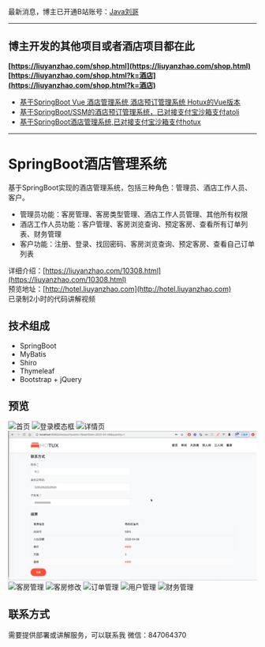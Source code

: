 最新消息，博主已开通B站账号：[Java刘哥](https://space.bilibili.com/160340478)
<hr/>

## 博主开发的其他项目或者酒店项目都在此
**[https://liuyanzhao.com/shop.html](https://liuyanzhao.com/shop.html)**  
**[https://liuyanzhao.com/shop.html?k=酒店](https://liuyanzhao.com/shop.html?k=酒店)** 
- [基于SpringBoot Vue 酒店管理系统 酒店预订管理系统 Hotux的Vue版本](https://liuyanzhao.com/shop/hotel-vue.html)
- [基于SpringBoot/SSM的酒店预订管理系统，已对接支付宝沙箱支付atoli](https://liuyanzhao.com/shop/atoli.html)
- [基于SpringBoot酒店管理系统,已对接支付宝沙箱支付hotux](https://liuyanzhao.com/shop/springboot-hotel.html)
- -------------------------------------------------------------------------------
# SpringBoot酒店管理系统
基于SpringBoot实现的酒店管理系统，包括三种角色：管理员、酒店工作人员、客户。
- 管理员功能：客房管理、客房类型管理、酒店工作人员管理、其他所有权限
- 酒店工作人员功能：客户管理、客房浏览查询、预定客房、查看所有订单列表、财务管理
- 客户功能：注册、登录、找回密码、客房浏览查询、预定客房、查看自己订单列表

详细介绍：[https://liuyanzhao.com/10308.html](https://liuyanzhao.com/10308.html) <br/>
预览地址：[http://hotel.liuyanzhao.com](http://hotel.liuyanzhao.com) <br/>
已录制2小时的代码讲解视频

## 技术组成
- SpringBoot
- MyBatis
- Shiro
- Thymeleaf
- Bootstrap + jQuery


## 预览
![首页](img/1.png)
![登录模态框](img/2.png)
![详情页](img/3.png)
![预定页](img/4.png)
![客房管理](img/5.png)
![客房修改](img/6.png)
![订单管理](img/7.png)
![用户管理](img/8.png)
![财务管理](img/9.png)


## 联系方式
需要提供部署或讲解服务，可以联系我
微信：847064370
